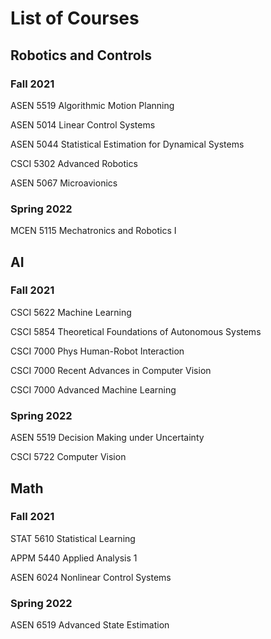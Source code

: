 # List of Courses

## Robotics and Controls
### Fall 2021

ASEN 5519 Algorithmic Motion Planning

ASEN 5014 Linear Control Systems

ASEN 5044 Statistical Estimation for Dynamical Systems

CSCI 5302 Advanced Robotics

ASEN 5067 Microavionics



### Spring 2022

MCEN 5115 Mechatronics and Robotics I

## AI
### Fall 2021

CSCI 5622 Machine Learning

CSCI 5854 Theoretical Foundations of Autonomous Systems

CSCI 7000 Phys Human-Robot Interaction

CSCI 7000 Recent Advances in Computer Vision

CSCI 7000 Advanced Machine Learning

### Spring 2022
ASEN 5519 Decision Making under Uncertainty

CSCI 5722 Computer Vision

## Math
### Fall 2021

STAT 5610 Statistical Learning

APPM 5440 Applied Analysis 1

ASEN 6024 Nonlinear Control Systems

### Spring 2022

ASEN 6519 Advanced State Estimation